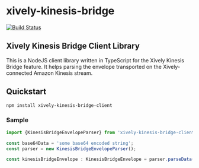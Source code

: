# xively-kinesis-bridge

[![Build Status](https://travis-ci.org/xively/xively-kinesis-bridge-client.svg?branch=fix/badge)](https://travis-ci.org/xively/xively-kinesis-bridge-client)


## Xively Kinesis Bridge Client Library

This is a NodeJS client library written in TypeScript for the Xively Kinesis Bridge feature. It helps parsing the envelope transported on the Xively-connected Amazon Kinesis stream.

## Quickstart

```
npm install xively-kinesis-bridge-client
```

### Sample

```javascript
import {KinesisBridgeEnvelopeParser} from 'xively-kinesis-bridge-client';

const base64Data = 'some base64 encoded string';
const parser = new KinesisBridgeEnvelopeParser();

const kinesisBridgeEnvelope : KinesisBridgeEnvelope = parser.parseData(base64Data);
```
